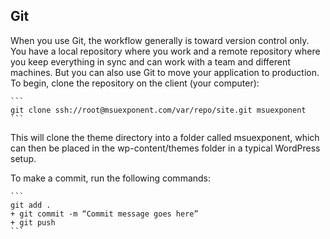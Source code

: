 ## Git

When you use Git, the workflow generally is toward version control only. You have a local repository where you work and a remote repository where you keep everything in sync and can work with a team and different machines. But you can also use Git to move your application to production. To begin, clone the repository on the client (your computer):

	```
	git clone ssh://root@msuexponent.com/var/repo/site.git msuexponent
	```

This will clone the theme directory into a folder called msuexponent, which can then be placed in the wp-content/themes folder in a typical WordPress setup. 

To make a commit, run the following commands:

	```
	git add .
	+ git commit -m “Commit message goes here”
	+ git push
	```